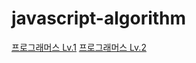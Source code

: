 # javascript-algorithm

[프로그래머스 Lv.1](https://github.com/leeheejuuun/javascript-algorithm/tree/main/programmers/Level.1)
[프로그래머스 Lv.2]()

